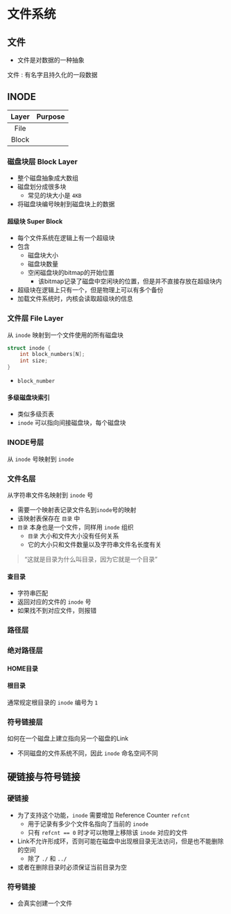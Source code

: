 # 文件系统

## 文件

- 文件是对数据的一种抽象

文件
: 有名字且持久化的一段数据

## INODE

| Layer | Purpose |
| :---: | :-----: |
|File||
|Block||

### 磁盘块层 Block Layer

- 整个磁盘抽象成大数组
- 磁盘划分成很多块
  - 常见的块大小是 `4KB`
- 将磁盘块编号映射到磁盘块上的数据

#### 超级块 Super Block

- 每个文件系统在逻辑上有一个超级块
- 包含
  - 磁盘块大小
  - 磁盘块数量
  - 空闲磁盘块的bitmap的开始位置
    - 该bitmap记录了磁盘中空闲块的位置，但是并不直接存放在超级块内
- 超级块在逻辑上只有一个，但是物理上可以有多个备份
- 加载文件系统时，内核会读取超级块的信息

### 文件层 File Layer

从 `inode` 映射到一个文件使用的所有磁盘块

```cpp
struct inode {
    int block_numbers[N];
    int size;
}
```

- `block_number`

#### 多级磁盘块索引

- 类似多级页表
- `inode` 可以指向间接磁盘块，每个磁盘块

### INODE号层

从 `inode` 号映射到 `inode`

### 文件名层

从字符串文件名映射到 `inode` 号

- 需要一个映射表记录文件名到`inode`号的映射
- 该映射表保存在 `目录` 中
- `目录` 本身也是一个文件，同样用 `inode` 组织
  - `目录` 大小和文件大小没有任何关系
  - 它的大小只和文件数量以及字符串文件名长度有关

> “这就是目录为什么叫目录，因为它就是一个目录”

#### 查目录

- 字符串匹配
- 返回对应的文件的 `inode` 号
- 如果找不到对应文件，则报错

### 路径层

### 绝对路径层

#### HOME目录

#### 根目录

通常规定根目录的 `inode` 编号为 `1`

### 符号链接层

如何在一个磁盘上建立指向另一个磁盘的Link

- 不同磁盘的文件系统不同，因此 `inode` 命名空间不同

## 硬链接与符号链接

### 硬链接

- 为了支持这个功能，`inode` 需要增加 Reference Counter `refcnt`
  - 用于记录有多少个文件名指向了当前的 `inode`
  - 只有 `refcnt == 0` 时才可以物理上移除该 `inode` 对应的文件
- Link不允许形成环，否则可能在磁盘中出现根目录无法访问，但是也不能删除的空间
  - 除了 `./` 和 `../`
- 或者在删除目录时必须保证当前目录为空

### 符号链接

- 会真实创建一个文件
